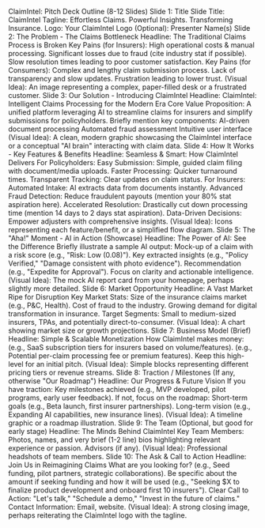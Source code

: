 ClaimIntel: Pitch Deck Outline (8-12 Slides)
Slide 1: Title Slide
Title: ClaimIntel
Tagline: Effortless Claims. Powerful Insights. Transforming Insurance.
Logo: Your ClaimIntel Logo
(Optional): Presenter Name(s)
Slide 2: The Problem - The Claims Bottleneck
Headline: The Traditional Claims Process is Broken
Key Pains (for Insurers):
High operational costs & manual processing.
Significant losses due to fraud (cite industry stat if possible).
Slow resolution times leading to poor customer satisfaction.
Key Pains (for Consumers):
Complex and lengthy claim submission process.
Lack of transparency and slow updates.
Frustration leading to lower trust.
(Visual Idea): An image representing a complex, paper-filled desk or a frustrated customer.
Slide 3: Our Solution - Introducing ClaimIntel
Headline: ClaimIntel: Intelligent Claims Processing for the Modern Era
Core Value Proposition:
A unified platform leveraging AI to streamline claims for insurers and simplify submissions for policyholders.
Briefly mention key components:
AI-driven document processing
Automated fraud assessment
Intuitive user interface
(Visual Idea): A clean, modern graphic showcasing the ClaimIntel interface or a conceptual "AI brain" interacting with claim data.
Slide 4: How It Works - Key Features & Benefits
Headline: Seamless & Smart: How ClaimIntel Delivers
For Policyholders:
Easy Submission: Simple, guided claim filing with document/media uploads.
Faster Processing: Quicker turnaround times.
Transparent Tracking: Clear updates on claim status.
For Insurers:
Automated Intake: AI extracts data from documents instantly.
Advanced Fraud Detection: Reduce fraudulent payouts (mention your 80% stat aspiration here).
Accelerated Resolution: Drastically cut down processing time (mention 14 days to 2 days stat aspiration).
Data-Driven Decisions: Empower adjusters with comprehensive insights.
(Visual Idea): Icons representing each feature/benefit, or a simplified flow diagram.
Slide 5: The "Aha!" Moment - AI in Action (Showcase)
Headline: The Power of AI: See the Difference
Briefly illustrate a sample AI output:
Mock-up of a claim with a risk score (e.g., "Risk: Low (0.08)").
Key extracted insights (e.g., "Policy Verified," "Damage consistent with photo evidence").
Recommendation (e.g., "Expedite for Approval").
Focus on clarity and actionable intelligence.
(Visual Idea): The mock AI report card from your homepage, perhaps slightly more detailed.
Slide 6: Market Opportunity
Headline: A Vast Market Ripe for Disruption
Key Market Stats:
Size of the insurance claims market (e.g., P&C, Health).
Cost of fraud to the industry.
Growing demand for digital transformation in insurance.
Target Segments: Small to medium-sized insurers, TPAs, and potentially direct-to-consumer.
(Visual Idea): A chart showing market size or growth projections.
Slide 7: Business Model (Brief)
Headline: Simple & Scalable Monetization
How ClaimIntel makes money:
(e.g., SaaS subscription tiers for insurers based on volume/features).
(e.g., Potential per-claim processing fee or premium features).
Keep this high-level for an initial pitch.
(Visual Idea): Simple blocks representing different pricing tiers or revenue streams.
Slide 8: Traction / Milestones (If any, otherwise "Our Roadmap")
Headline: Our Progress & Future Vision
If you have traction:
Key milestones achieved (e.g., MVP developed, pilot programs, early user feedback).
If not, focus on the roadmap:
Short-term goals (e.g., Beta launch, first insurer partnerships).
Long-term vision (e.g., Expanding AI capabilities, new insurance lines).
(Visual Idea): A timeline graphic or a roadmap illustration.
Slide 9: The Team (Optional, but good for early stage)
Headline: The Minds Behind ClaimIntel
Key Team Members: Photos, names, and very brief (1-2 line) bios highlighting relevant experience or passion.
Advisors (if any).
(Visual Idea): Professional headshots of team members.
Slide 10: The Ask & Call to Action
Headline: Join Us in Reimagining Claims
What are you looking for? (e.g., Seed funding, pilot partners, strategic collaborations).
Be specific about the amount if seeking funding and how it will be used (e.g., "Seeking $X to finalize product development and onboard first 10 insurers").
Clear Call to Action: "Let's talk," "Schedule a demo," "Invest in the future of claims."
Contact Information: Email, website.
(Visual Idea): A strong closing image, perhaps reiterating the ClaimIntel logo with the tagline.
